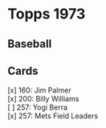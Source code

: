 # Topps 1973 
## Baseball

## Cards

[x] 160: Jim Palmer <br>[x] 200: Billy Williams <br>[ ] 257: Yogi Berra <br>[x] 257: Mets Field Leaders <br>